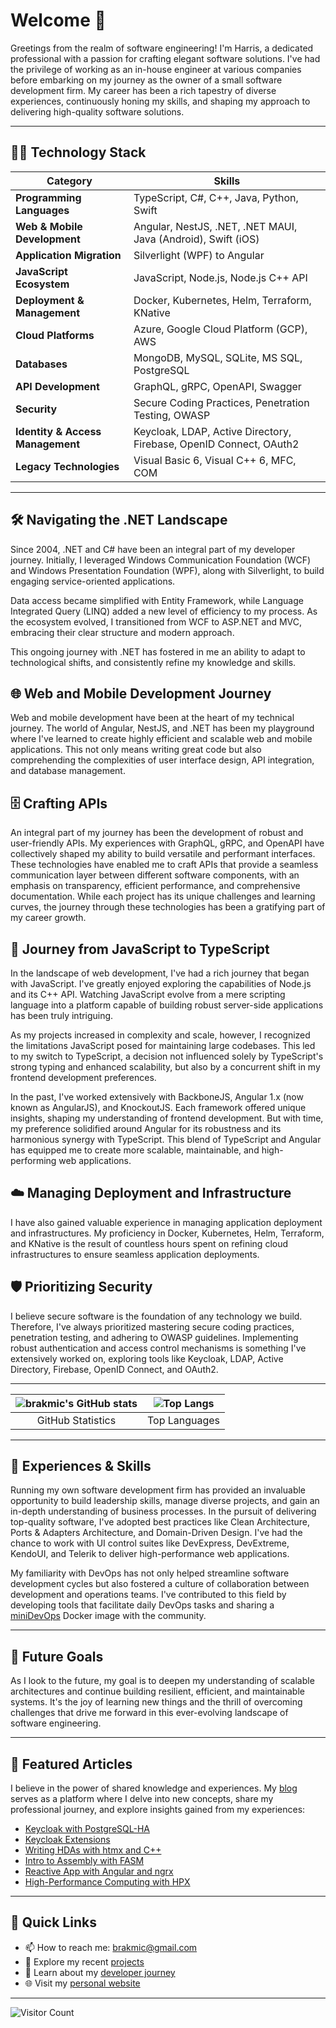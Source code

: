 # Welcome 👋

Greetings from the realm of software engineering! I'm Harris, a dedicated professional with a passion for crafting elegant software solutions. I've had the privilege of working as an in-house engineer at various companies before embarking on my journey as the owner of a small software development firm. My career has been a rich tapestry of diverse experiences, continuously honing my skills, and shaping my approach to delivering high-quality software solutions.

---

## 👨‍💻 Technology Stack

| Category                      | Skills                                                               |
|-------------------------------|----------------------------------------------------------------------|
| **Programming Languages**     | TypeScript, C#, C++, Java, Python, Swift                             |
| **Web & Mobile Development**  | Angular, NestJS, .NET, .NET MAUI, Java (Android), Swift (iOS)          |
| **Application Migration**     | Silverlight (WPF) to Angular                                          |
| **JavaScript Ecosystem**      | JavaScript, Node.js, Node.js C++ API                                  |
| **Deployment & Management**   | Docker, Kubernetes, Helm, Terraform, KNative                         |
| **Cloud Platforms**           | Azure, Google Cloud Platform (GCP), AWS                               |
| **Databases**                 | MongoDB, MySQL, SQLite, MS SQL, PostgreSQL                           |
| **API Development**           | GraphQL, gRPC, OpenAPI, Swagger                                            |
| **Security**                  | Secure Coding Practices, Penetration Testing, OWASP                  |
| **Identity & Access Management** | Keycloak, LDAP, Active Directory, Firebase, OpenID Connect, OAuth2   |
| **Legacy Technologies**       | Visual Basic 6, Visual C++ 6, MFC, COM                               |

---

## 🛠️ Navigating the .NET Landscape

Since 2004, .NET and C# have been an integral part of my developer journey. Initially, I leveraged Windows Communication Foundation (WCF) and Windows Presentation Foundation (WPF), along with Silverlight, to build engaging service-oriented applications. 

Data access became simplified with Entity Framework, while Language Integrated Query (LINQ) added a new level of efficiency to my process. As the ecosystem evolved, I transitioned from WCF to ASP.NET and MVC, embracing their clear structure and modern approach. 

This ongoing journey with .NET has fostered in me an ability to adapt to technological shifts, and consistently refine my knowledge and skills.

## 🌐 Web and Mobile Development Journey

Web and mobile development have been at the heart of my technical journey. The world of Angular, NestJS, and .NET has been my playground where I've learned to create highly efficient and scalable web and mobile applications. This not only means writing great code but also comprehending the complexities of user interface design, API integration, and database management.

## 🗄️ Crafting APIs

An integral part of my journey has been the development of robust and user-friendly APIs. My experiences with GraphQL, gRPC, and OpenAPI have collectively shaped my ability to build versatile and performant interfaces. These technologies have enabled me to craft APIs that provide a seamless communication layer between different software components, with an emphasis on transparency, efficient performance, and comprehensive documentation. While each project has its unique challenges and learning curves, the journey through these technologies has been a gratifying part of my career growth.

## 🚀 Journey from JavaScript to TypeScript

In the landscape of web development, I've had a rich journey that began with JavaScript. I've greatly enjoyed exploring the capabilities of Node.js and its C++ API. Watching JavaScript evolve from a mere scripting language into a platform capable of building robust server-side applications has been truly intriguing.

As my projects increased in complexity and scale, however, I recognized the limitations JavaScript posed for maintaining large codebases. This led to my switch to TypeScript, a decision not influenced solely by TypeScript's strong typing and enhanced scalability, but also by a concurrent shift in my frontend development preferences.

In the past, I've worked extensively with BackboneJS, Angular 1.x (now known as AngularJS), and KnockoutJS. Each framework offered unique insights, shaping my understanding of frontend development. But with time, my preference solidified around Angular for its robustness and its harmonious synergy with TypeScript. This blend of TypeScript and Angular has equipped me to create more scalable, maintainable, and high-performing web applications.

## ☁️ Managing Deployment and Infrastructure

I have also gained valuable experience in managing application deployment and infrastructures. My proficiency in Docker, Kubernetes, Helm, Terraform, and KNative is the result of countless hours spent on refining cloud infrastructures to ensure seamless application deployments.

## 🛡️ Prioritizing Security

I believe secure software is the foundation of any technology we build. Therefore, I've always prioritized mastering secure coding practices, penetration testing, and adhering to OWASP guidelines. Implementing robust authentication and access control mechanisms is something I've extensively worked on, exploring tools like Keycloak, LDAP, Active Directory, Firebase, OpenID Connect, and OAuth2.

---

| ![brakmic's GitHub stats](https://github-readme-stats.vercel.app/api?username=brakmic&show_icons=true&theme=radical&hide_rank=true&hide_title=true) | ![Top Langs](https://github-readme-stats.vercel.app/api/top-langs/?username=brakmic&layout=compact&theme=radical&hide=html,css,scss,objective-c,freemarker&hide_title=true&langs_count=6) |
|:---:|:---:|
| GitHub Statistics | Top Languages |

---

## 💼 Experiences & Skills

Running my own software development firm has provided an invaluable opportunity to build leadership skills, manage diverse projects, and gain an in-depth understanding of business processes. In the pursuit of delivering top-quality software, I've adopted best practices like Clean Architecture, Ports & Adapters Architecture, and Domain-Driven Design. I've had the chance to work with UI control suites like DevExpress, DevExtreme, KendoUI, and Telerik to deliver high-performance web applications.

My familiarity with DevOps has not only helped streamline software development cycles but also fostered a culture of collaboration between development and operations teams. I've contributed to this field by developing tools that facilitate daily DevOps tasks and sharing a [miniDevOps](https://github.com/brakmic/miniDevOps) Docker image with the community.

---

## 🎯 Future Goals

As I look to the future, my goal is to deepen my understanding of scalable architectures and continue building resilient, efficient, and maintainable systems. It's the joy of learning new things and the thrill of overcoming challenges that drive me forward in this ever-evolving landscape of software engineering.

---

## 📖 Featured Articles

I believe in the power of shared knowledge and experiences. My [blog](https://blog.brakmic.com) serves as a platform where I delve into new concepts, share my professional journey, and explore insights gained from my experiences:

- [Keycloak with PostgreSQL-HA](https://blog.brakmic.com/keycloak-with-postgresql-ha-on-kubernetes/)
- [Keycloak Extensions](https://blog.brakmic.com/keycloak-extensions/)
- [Writing HDAs with htmx and C++](https://blog.brakmic.com/writing-hdas-with-htmx-and-c/)
- [Intro to Assembly with FASM](https://blog.brakmic.com/intro-to-x86-assembly-with-fasm/)
- [Reactive App with Angular and ngrx](https://blog.brakmic.com/reactive-apps-with-angular-ngrx/)
- [High-Performance Computing with HPX](https://blog.brakmic.com/high-performance-computing-with-hpx/)

---

## 🔗 Quick Links

- 📫 How to reach me: brakmic@gmail.com
- 🔭 Explore my recent [projects](https://github.com/brakmic?tab=repositories)
- 📘 Learn about my [developer journey](https://brakmic.dev)
- 🌐 Visit my [personal website](https://brakmic.com)

---

![Visitor Count](https://visitor-badge.laobi.icu/badge?page_id=brakmic.brakmic)

